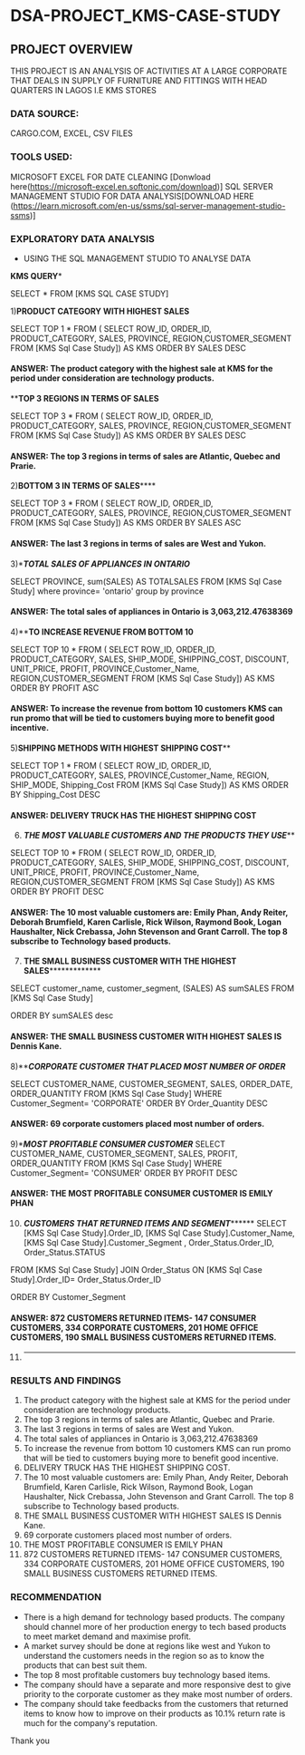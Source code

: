 # DSA-PROJECT_KMS-CASE-STUDY

## PROJECT OVERVIEW
THIS PROJECT IS AN ANALYSIS OF ACTIVITIES AT A LARGE CORPORATE THAT DEALS IN SUPPLY OF FURNITURE AND FITTINGS WITH HEAD QUARTERS IN LAGOS I.E KMS STORES

### DATA SOURCE:
CARGO.COM, EXCEL, CSV FILES

### TOOLS USED:
MICROSOFT EXCEL FOR DATE CLEANING  [Donwload here(https://microsoft-excel.en.softonic.com/download)]
SQL SERVER MANAGEMENT STUDIO FOR DATA ANALYSIS[DOWNLOAD HERE (https://learn.microsoft.com/en-us/ssms/sql-server-management-studio-ssms)]
### EXPLORATORY DATA ANALYSIS
- USING THE SQL MANAGEMENT STUDIO TO ANALYSE DATA 

************KMS QUERY*************


SELECT * FROM [KMS SQL CASE STUDY]

1)****PRODUCT CATEGORY WITH HIGHEST SALES****

SELECT TOP 1 * FROM (
          SELECT ROW_ID, ORDER_ID, PRODUCT_CATEGORY, SALES, PROVINCE, REGION,CUSTOMER_SEGMENT FROM [KMS Sql Case Study]) AS KMS
		  ORDER BY SALES DESC
#### ANSWER: The product category with the highest sale at KMS for the period under consideration are technology products.
******TOP 3 REGIONS IN TERMS OF SALES****

SELECT TOP 3 * FROM (
          SELECT ROW_ID, ORDER_ID, PRODUCT_CATEGORY, SALES, PROVINCE, REGION,CUSTOMER_SEGMENT FROM [KMS Sql Case Study]) AS KMS
		  ORDER BY SALES DESC
#### ANSWER: The top 3 regions in terms of sales are Atlantic, Quebec and Prarie.
2)******BOTTOM 3 IN TERMS OF SALES**********

SELECT TOP 3 * FROM (
          SELECT ROW_ID, ORDER_ID, PRODUCT_CATEGORY, SALES, PROVINCE, REGION,CUSTOMER_SEGMENT FROM [KMS Sql Case Study]) AS KMS
		  ORDER BY SALES ASC
#### ANSWER: The last 3 regions in terms of sales are West and Yukon.
3)******TOTAL SALES OF APPLIANCES IN ONTARIO*****

SELECT PROVINCE, sum(SALES) AS TOTALSALES 
FROM 
[KMS Sql Case Study]
where 
province= 'ontario'
group by province

#### ANSWER: The total sales of appliances in Ontario is 3,063,212.47638369
4)******************TO INCREASE REVENUE FROM BOTTOM 10****************

SELECT TOP 10 * FROM (
          SELECT ROW_ID, ORDER_ID, PRODUCT_CATEGORY, SALES, SHIP_MODE, SHIPPING_COST, DISCOUNT, UNIT_PRICE, PROFIT, PROVINCE,Customer_Name, REGION,CUSTOMER_SEGMENT FROM [KMS Sql Case Study]) AS KMS
		  ORDER BY PROFIT ASC
#### ANSWER: To increase the revenue from bottom 10 customers KMS can run promo that will be tied to customers buying more to benefit good incentive.


5)********SHIPPING METHODS WITH HIGHEST SHIPPING COST**********

SELECT TOP 1 * FROM (
          SELECT ROW_ID, ORDER_ID, PRODUCT_CATEGORY, SALES, PROVINCE,Customer_Name, REGION, SHIP_MODE, Shipping_Cost FROM [KMS Sql Case Study]) AS KMS
		  ORDER BY Shipping_Cost DESC

#### ANSWER: DELIVERY TRUCK HAS THE HIGHEST SHIPPING COST


6) ***********THE MOST VALUABLE CUSTOMERS AND THE PRODUCTS THEY USE*************

SELECT TOP 10 * FROM (
          SELECT ROW_ID, ORDER_ID, PRODUCT_CATEGORY, SALES, SHIP_MODE, SHIPPING_COST, DISCOUNT, UNIT_PRICE, PROFIT, PROVINCE,Customer_Name, REGION,CUSTOMER_SEGMENT FROM [KMS Sql Case Study]) AS KMS
		  ORDER BY PROFIT DESC
#### ANSWER: The 10 most valuable customers are: Emily Phan, Andy Reiter, Deborah Brumfield, Karen Carlisle, Rick Wilson, Raymond Book, Logan Haushalter, Nick Crebassa, John Stevenson and Grant Carroll. The top 8 subscribe to Technology based products.

7) ************THE SMALL BUSINESS CUSTOMER WITH THE HIGHEST SALES*************************

SELECT customer_name, customer_segment, (SALES) AS sumSALES FROM [KMS Sql Case Study]

ORDER BY sumSALES desc

#### ANSWER: THE SMALL BUSINESS CUSTOMER WITH HIGHEST SALES IS Dennis Kane.

8)*************CORPORATE CUSTOMER THAT PLACED MOST NUMBER OF ORDER***********

SELECT CUSTOMER_NAME, CUSTOMER_SEGMENT, SALES, ORDER_DATE, ORDER_QUANTITY FROM [KMS Sql Case Study]
WHERE Customer_Segment= 'CORPORATE'
ORDER BY Order_Quantity DESC
#### ANSWER: 69 corporate customers placed most number of orders.

9)************MOST PROFITABLE CONSUMER CUSTOMER***********
SELECT CUSTOMER_NAME, CUSTOMER_SEGMENT, SALES, PROFIT, ORDER_QUANTITY FROM [KMS Sql Case Study]
WHERE Customer_Segment= 'CONSUMER'
ORDER BY PROFIT DESC

#### ANSWER: THE MOST PROFITABLE CONSUMER CUSTOMER IS EMILY PHAN

10) *************CUSTOMERS THAT RETURNED ITEMS AND SEGMENT*******************
SELECT [KMS Sql Case Study].Order_ID, [KMS Sql Case Study].Customer_Name, [KMS Sql Case Study].Customer_Segment , Order_Status.Order_ID, Order_Status.STATUS

FROM [KMS Sql Case Study]
JOIN Order_Status ON [KMS Sql Case Study].Order_ID= Order_Status.Order_ID

ORDER BY Customer_Segment
 
 #### ANSWER: 872 CUSTOMERS RETURNED ITEMS- 147 CONSUMER CUSTOMERS, 334 CORPORATE CUSTOMERS, 201 HOME OFFICE CUSTOMERS, 190 SMALL BUSINESS CUSTOMERS RETURNED ITEMS.

11) ***************
 

### RESULTS AND FINDINGS
1. The product category with the highest sale at KMS for the period under consideration are technology products.
2. The top 3 regions in terms of sales are Atlantic, Quebec and Prarie.
3. The last 3 regions in terms of sales are West and Yukon.
4. The total sales of appliances in Ontario is 3,063,212.47638369
5. To increase the revenue from bottom 10 customers KMS can run promo that will be tied to customers buying more to benefit good incentive.
6. DELIVERY TRUCK HAS THE HIGHEST SHIPPING COST.
7. The 10 most valuable customers are: Emily Phan, Andy Reiter, Deborah Brumfield, Karen Carlisle, Rick Wilson, Raymond Book, Logan Haushalter, Nick Crebassa, John Stevenson and Grant Carroll. The top 8 subscribe to Technology based products.
8. THE SMALL BUSINESS CUSTOMER WITH HIGHEST SALES IS Dennis Kane.
9. 69 corporate customers placed most number of orders.
10. THE MOST PROFITABLE CONSUMER IS EMILY PHAN
11. 872 CUSTOMERS RETURNED ITEMS- 147 CONSUMER CUSTOMERS, 334 CORPORATE CUSTOMERS, 201 HOME OFFICE CUSTOMERS, 190 SMALL BUSINESS CUSTOMERS RETURNED ITEMS.

### RECOMMENDATION
- There is a high demand for technology based products. The company should channel more of her production energy to tech based products to meet market demand and maximise profit.
- A market survey should be done at regions like west and Yukon to understand the customers needs in the region so as to know the products that can best suit them.
- The top 8 most profitable customers buy technology based items.
- The company should have a separate and more responsive dest to give priority to the corporate customer as they make most number of orders.
- The company should take feedbacks from the customers that returned items to know how to improve on their products as 10.1% return rate is much for the company's reputation.

Thank you




